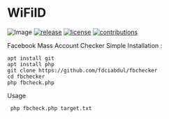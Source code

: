 # WiFiID

![Image](https://raw.githubusercontent.com/fdciabdul/fbchecker/master/ss.png)
[![release](https://img.shields.io/github/release/dwisiswant0/WiFiID.svg)](https://github.com/dwisiswant0/WiFiID/releases/)
[![license](https://img.shields.io/github/license/dwisiswant0/WiFiID.svg)](https://github.com/fdciabdul/fbchecker/blob/master/LICENSE)
[![contributions](https://img.shields.io/badge/contributions-welcome-brightgreen.svg?style=flat)](https://github.com/fdciabdul/fbchecker/issues)

Facebook Mass Account Checker Simple
Installation :
```
apt install git
apt install php
git clone https://github.com/fdciabdul/fbchecker
cd fbchecker
php fbcheck.php
```

Usage
```
 php fbcheck.php target.txt
```
